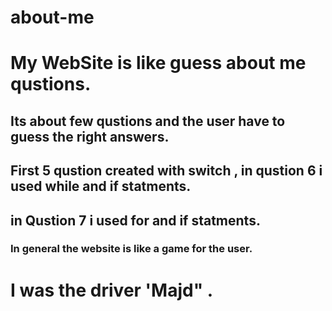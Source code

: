 # about-me

# My WebSite is like guess about me qustions.

## Its about few qustions and the user have to guess the right answers.

## First 5 qustion created with switch , in qustion 6 i used while and if statments.

## in Qustion 7 i used for and if statments.

### In general the website is like a game for the user.
# I was the driver 'Majd" .